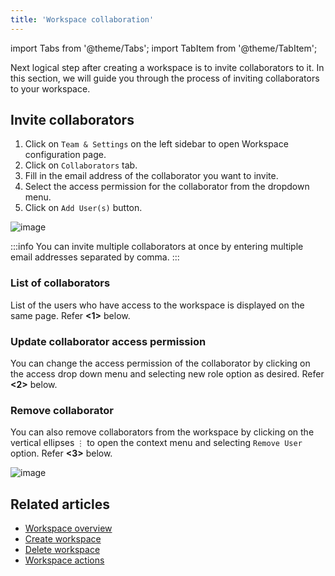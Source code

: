 ```yaml
---
title: 'Workspace collaboration'
---
```

import Tabs from '@theme/Tabs';
import TabItem from '@theme/TabItem';

Next logical step after creating a workspace is to invite collaborators to it. In this section, we will guide you through the process of inviting collaborators to your workspace.

## Invite collaborators
1. Click on `Team & Settings` on the left sidebar to open Workspace configuration page.
2. Click on `Collaborators` tab.
3. Fill in the email address of the collaborator you want to invite.
4. Select the access permission for the collaborator from the dropdown menu.
5. Click on `Add User(s)` button.
  
![image](/img/v2/workspace-collaboration.png)  
  
:::info
You can invite multiple collaborators at once by entering multiple email addresses separated by comma.
:::

### List of collaborators
List of the users who have access to the workspace is displayed on the same page. Refer **<1>** below.  

### Update collaborator access permission
You can change the access permission of the collaborator by clicking on the access drop down menu and selecting new role option as desired. Refer **<2>** below.  

### Remove collaborator
You can also remove collaborators from the workspace by clicking on the vertical ellipses `⋮` to open the context menu and selecting `Remove User` option. Refer **<3>** below.  

![image](/img/v2/workspace-collaboration-actions.png)


## Related articles
- [Workspace overview](/workspaces/workspace-overview)
- [Create workspace](/workspaces/create-workspace)
- [Delete workspace](/workspaces/delete-workspace)
- [Workspace actions](/workspaces/actions-on-workspace)